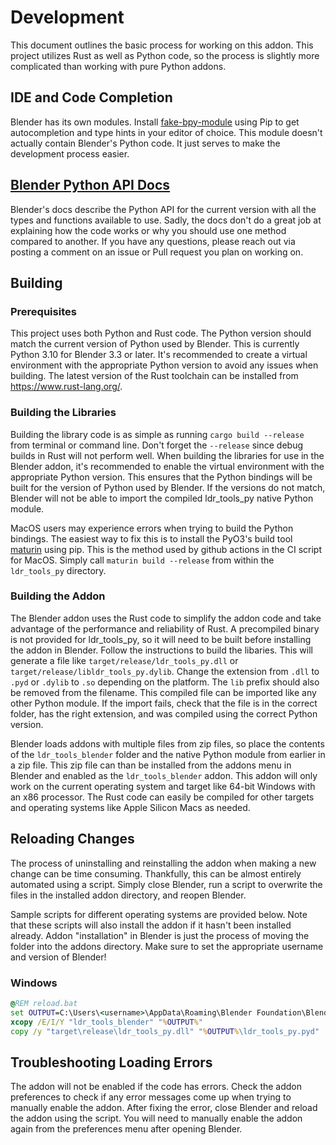 # Development
This document outlines the basic process for working on this addon. 
This project utilizes Rust as well as Python code, so the process is slightly more complicated than working with pure Python addons.

## IDE and Code Completion
Blender has its own modules. Install [fake-bpy-module](https://github.com/nutti/fake-bpy-module) using Pip to get autocompletion and type hints in your editor of choice. This module doesn't actually contain Blender's Python code. It just serves to make the development process easier.

## [Blender Python API Docs](https://docs.blender.org/api/current/index.html)
Blender's docs describe the Python API for the current version with all the types and functions available to use. Sadly, the docs don't do a great job at explaining how the code works or why you should use one method compared to another. If you have any questions, please reach out via posting a comment on an issue or Pull request you plan on working on.

## Building
### Prerequisites
This project uses both Python and Rust code. The Python version should match the current version of Python used by Blender. 
This is currently Python 3.10 for Blender 3.3 or later. It's recommended to create a virtual environment with the appropriate Python 
version to avoid any issues when building. The latest version of the Rust toolchain can be installed from https://www.rust-lang.org/.

### Building the Libraries
Building the library code is as simple as running `cargo build --release` from terminal or command line. Don't forget the `--release` since debug builds in Rust will not perform well. When building the libraries for use in the Blender addon, it's recommended to enable the virtual environment with the appropriate Python version. This ensures that the Python bindings will be built for the version of Python used by Blender. If the versions do not match, Blender will not be able to import the compiled ldr_tools_py native Python module.

MacOS users may experience errors when trying to build the Python bindings. The easiest way to fix this is to install the PyO3's build tool [maturin](https://github.com/PyO3/maturin) using pip. This is the method used by github actions in the CI script for MacOS. Simply call `maturin build --release` from within the `ldr_tools_py` directory. 

### Building the Addon
The Blender addon uses the Rust code to simplify the addon code and take advantage of the performance and reliability of Rust. A precompiled binary is not provided for ldr_tools_py, so it will need to be built before installing the addon in Blender. Follow the instructions to build the libaries. This will generate a file like `target/release/ldr_tools_py.dll` or `target/release/libldr_tools_py.dylib`. Change the extension from `.dll` to `.pyd` or `.dylib` to `.so` depending on the platform. The `lib` prefix should also be removed from the filename. This compiled file can be imported like any other Python module. If the import fails, check that the file is in the correct folder, has the right extension, and was compiled using the correct Python version.

Blender loads addons with multiple files from zip files, so place the contents of the `ldr_tools_blender` folder and the native Python module from earlier in a zip file. This zip file can than be installed from the addons menu in Blender and enabled as the `ldr_tools_blender` addon. This addon will only work on the current operating system and target like 64-bit Windows with an x86 processor. The Rust code can easily be compiled for other targets and operating systems like Apple Silicon Macs as needed.

## Reloading Changes
The process of uninstalling and reinstalling the addon when making a new change can be time consuming. Thankfully, this can be almost entirely automated using a script. Simply close Blender, run a script to overwrite the files in the installed addon directory, and reopen Blender. 

Sample scripts for different operating systems are provided below. Note that these scripts will also install the addon if it hasn't been installed already. Addon "installation" in Blender is just the process of moving the folder into the addons directory. Make sure to set the appropriate username and version of Blender!

### Windows
```bat
@REM reload.bat
set OUTPUT=C:\Users\<username>\AppData\Roaming\Blender Foundation\Blender\3.3\scripts\addons\ldr_tools_blender
xcopy /E/I/Y "ldr_tools_blender" "%OUTPUT%" 
copy /y "target\release\ldr_tools_py.dll" "%OUTPUT%\ldr_tools_py.pyd"
```

## Troubleshooting Loading Errors
The addon will not be enabled if the code has errors. Check the addon preferences to check if any error messages come up when trying to manually enable the addon. After fixing the error, close Blender and reload the addon using the script. You will need to manually enable the addon again from the preferences menu after opening Blender.
